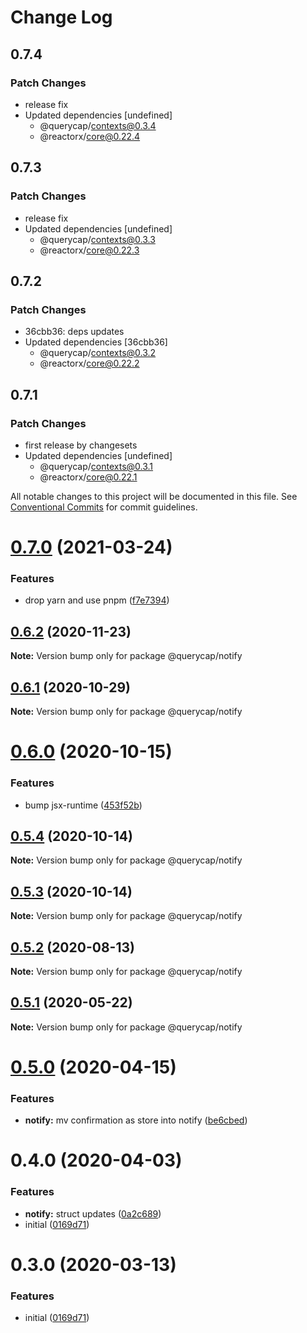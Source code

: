 # Change Log

## 0.7.4

### Patch Changes

- release fix
- Updated dependencies [undefined]
  - @querycap/contexts@0.3.4
  - @reactorx/core@0.22.4

## 0.7.3

### Patch Changes

- release fix
- Updated dependencies [undefined]
  - @querycap/contexts@0.3.3
  - @reactorx/core@0.22.3

## 0.7.2

### Patch Changes

- 36cbb36: deps updates
- Updated dependencies [36cbb36]
  - @querycap/contexts@0.3.2
  - @reactorx/core@0.22.2

## 0.7.1

### Patch Changes

- first release by changesets
- Updated dependencies [undefined]
  - @querycap/contexts@0.3.1
  - @reactorx/core@0.22.1

All notable changes to this project will be documented in this file.
See [Conventional Commits](https://conventionalcommits.org) for commit guidelines.

# [0.7.0](https://github.com/querycap/webappkit/compare/@querycap/notify@0.6.2...@querycap/notify@0.7.0) (2021-03-24)

### Features

- drop yarn and use pnpm ([f7e7394](https://github.com/querycap/webappkit/commit/f7e7394e1531ffb96ecb3e393e8131451f3e1d9f))

## [0.6.2](https://github.com/querycap/webappkit/compare/@querycap/notify@0.6.1...@querycap/notify@0.6.2) (2020-11-23)

**Note:** Version bump only for package @querycap/notify

## [0.6.1](https://github.com/querycap/webappkit/compare/@querycap/notify@0.6.0...@querycap/notify@0.6.1) (2020-10-29)

**Note:** Version bump only for package @querycap/notify

# [0.6.0](https://github.com/querycap/webappkit/compare/@querycap/notify@0.5.4...@querycap/notify@0.6.0) (2020-10-15)

### Features

- bump jsx-runtime ([453f52b](https://github.com/querycap/webappkit/commit/453f52b4a7b0e0f987de76da08c9bbb4d39802f8))

## [0.5.4](https://github.com/querycap/webappkit/compare/@querycap/notify@0.5.3...@querycap/notify@0.5.4) (2020-10-14)

**Note:** Version bump only for package @querycap/notify

## [0.5.3](https://github.com/querycap/webappkit/compare/@querycap/notify@0.5.2...@querycap/notify@0.5.3) (2020-10-14)

**Note:** Version bump only for package @querycap/notify

## [0.5.2](https://github.com/querycap/webappkit/compare/@querycap/notify@0.5.1...@querycap/notify@0.5.2) (2020-08-13)

**Note:** Version bump only for package @querycap/notify

## [0.5.1](https://github.com/querycap/webappkit/compare/@querycap/notify@0.5.0...@querycap/notify@0.5.1) (2020-05-22)

**Note:** Version bump only for package @querycap/notify

# [0.5.0](https://github.com/querycap/webappkit/compare/@querycap/notify@0.4.0...@querycap/notify@0.5.0) (2020-04-15)

### Features

- **notify:** mv confirmation as store into notify ([be6cbed](https://github.com/querycap/webappkit/commit/be6cbedb6fa3450214c8742f61497a9335373818))

# 0.4.0 (2020-04-03)

### Features

- **notify:** struct updates ([0a2c689](https://github.com/querycap/webappkit/commit/0a2c689b23a8c85d1b2685e2e02978a960e87259))
- initial ([0169d71](https://github.com/querycap/webappkit/commit/0169d7105336e71af8f7b32544ae49e29706b189))

# 0.3.0 (2020-03-13)

### Features

- initial ([0169d71](https://github.com/querycap/webappkit/commit/0169d7105336e71af8f7b32544ae49e29706b189))
